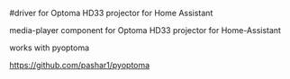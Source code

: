 #driver for Optoma HD33 projector for Home Assistant

media-player component for Optoma HD33 projector for Home-Assistant 

works with pyoptoma 

https://github.com/pashar1/pyoptoma

 
